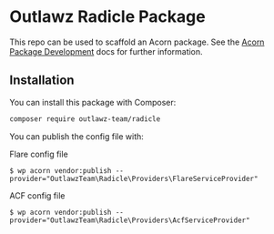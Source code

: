 # Outlawz Radicle Package

This repo can be used to scaffold an Acorn package. See the [Acorn Package Development](https://roots.io/acorn/docs/package-development/) docs for further information.

## Installation

You can install this package with Composer:

```bash
composer require outlawz-team/radicle
```

You can publish the config file with:

Flare config file

```shell
$ wp acorn vendor:publish --provider="OutlawzTeam\Radicle\Providers\FlareServiceProvider"
```

ACF config file

```shell
$ wp acorn vendor:publish --provider="OutlawzTeam\Radicle\Providers\AcfServiceProvider"
```
